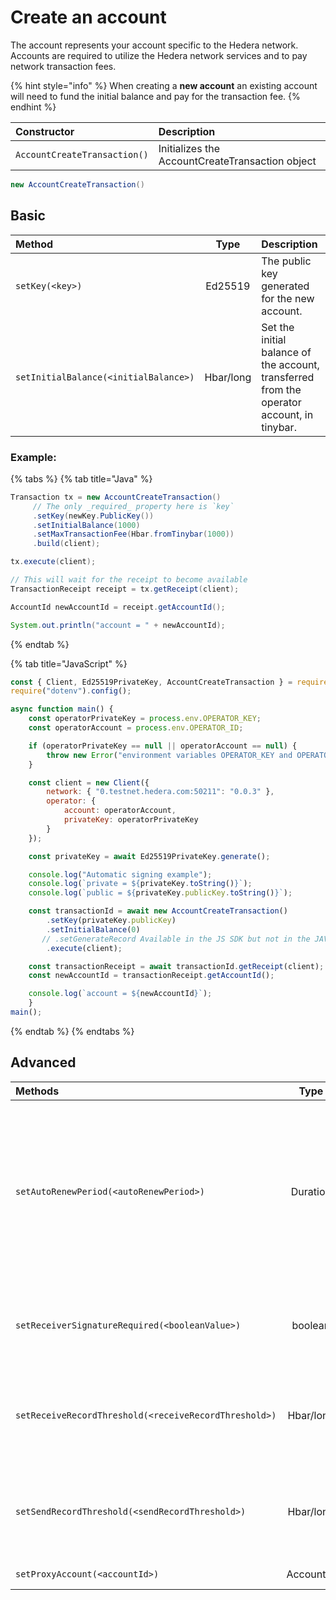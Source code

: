# Create an account

The account represents your account specific to the Hedera network. Accounts are required to utilize the Hedera network services and to pay network transaction fees. 

{% hint style="info" %}
When creating a **new account** an existing account will need to fund the initial balance and pay for the transaction fee.
{% endhint %}

| Constructor | Description |
| :--- | :--- |
| `AccountCreateTransaction()` | Initializes the AccountCreateTransaction object |

```java
new AccountCreateTransaction()
```

## Basic

| Method | Type | Description |
| :--- | :---: | :--- |
| `setKey(<key>)` | Ed25519 | The public key generated for the new account. |
| `setInitialBalance(<initialBalance>)` | Hbar/long | Set the initial balance of the account, transferred from the operator account, in tinybar. |

### Example:

{% tabs %}
{% tab title="Java" %}
```java
Transaction tx = new AccountCreateTransaction()
     // The only _required_ property here is `key`
     .setKey(newKey.PublicKey())
     .setInitialBalance(1000)
     .setMaxTransactionFee(Hbar.fromTinybar(1000))
     .build(client);

tx.execute(client);

// This will wait for the receipt to become available
TransactionReceipt receipt = tx.getReceipt(client);

AccountId newAccountId = receipt.getAccountId();

System.out.println("account = " + newAccountId);
```
{% endtab %}

{% tab title="JavaScript" %}
```javascript
const { Client, Ed25519PrivateKey, AccountCreateTransaction } = require("@hashgraph/sdk");
require("dotenv").config();

async function main() {
    const operatorPrivateKey = process.env.OPERATOR_KEY;
    const operatorAccount = process.env.OPERATOR_ID;

    if (operatorPrivateKey == null || operatorAccount == null) {
        throw new Error("environment variables OPERATOR_KEY and OPERATOR_ID must be present");
    }

    const client = new Client({
        network: { "0.testnet.hedera.com:50211": "0.0.3" },
        operator: {
            account: operatorAccount,
            privateKey: operatorPrivateKey
        }
    });

    const privateKey = await Ed25519PrivateKey.generate();

    console.log("Automatic signing example");
    console.log(`private = ${privateKey.toString()}`);
    console.log(`public = ${privateKey.publicKey.toString()}`);

    const transactionId = await new AccountCreateTransaction()
        .setKey(privateKey.publicKey)
        .setInitialBalance(0)
       // .setGenerateRecord Available in the JS SDK but not in the JAVA SDK
        .execute(client);

    const transactionReceipt = await transactionId.getReceipt(client);
    const newAccountId = transactionReceipt.getAccountId();

    console.log(`account = ${newAccountId}`);
    }
main();
```
{% endtab %}
{% endtabs %}

## Advanced

<table>
  <thead>
    <tr>
      <th style="text-align:left">Methods</th>
      <th style="text-align:center">Type</th>
      <th style="text-align:left">Description</th>
    </tr>
  </thead>
  <tbody>
    <tr>
      <td style="text-align:left"><code>setAutoRenewPeriod(&lt;autoRenewPeriod&gt;)</code>
      </td>
      <td style="text-align:center">Duration</td>
      <td style="text-align:left">
        <p>The period of time in which the account will auto-renew in seconds. The
          account is charged tinybars for every auto-renew period. Duration type
          is in seconds. For example, one hour would result in the input value of
          3,600 seconds.
          <br />
          <br />NOTE: This is fixed to approximately 3 months (7890000 seconds). Any other
          value will return the following error: AUTORENEW_DURATION_NOT_IN_RANGE.</p>
        <p><em>default: 2,592,000 seconds</em>
        </p>
      </td>
    </tr>
    <tr>
      <td style="text-align:left"><code>setReceiverSignatureRequired(&lt;booleanValue&gt;)</code>
      </td>
      <td style="text-align:center">boolean</td>
      <td style="text-align:left">
        <p>If true, all the account keys must sign any transaction depositing into
          this account (in addition to all withdrawals)</p>
        <p><em>default: false</em>
        </p>
      </td>
    </tr>
    <tr>
      <td style="text-align:left"><code>setReceiveRecordThreshold(&lt;receiveRecordThreshold&gt;)</code>
      </td>
      <td style="text-align:center">Hbar/long</td>
      <td style="text-align:left">
        <p><b>[deprecated v0.8.0]<br /></b>Creates a record for any transaction that
          deposits more than x value of tinybars.
          <br />
        </p>
        <p>Note: You will incur a charge each time the record is generated.</p>
      </td>
    </tr>
    <tr>
      <td style="text-align:left"><code>setSendRecordThreshold(&lt;sendRecordThreshold&gt;)</code>
      </td>
      <td style="text-align:center">Hbar/long</td>
      <td style="text-align:left">
        <p><b>[deprecated v0.8.0]<br /></b>Creates a record for any transaction that
          withdraws more than x value of tinybars.</p>
        <p></p>
        <p>Note: You will incur a charge each time the record is generated.</p>
      </td>
    </tr>
    <tr>
      <td style="text-align:left"><code>setProxyAccount(&lt;accountId&gt;)</code>
      </td>
      <td style="text-align:center">AccountID</td>
      <td style="text-align:left">ID of the account to which this account is proxy staked</td>
    </tr>
  </tbody>
</table>

